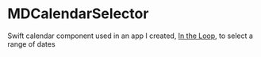 MDCalendarSelector
==================

Swift calendar component used in an app I created, [In the Loop](https://itunes.apple.com/us/app/in-loop-discover-nearby-events/id921923681?ls=1&mt=8), to select a range of dates
